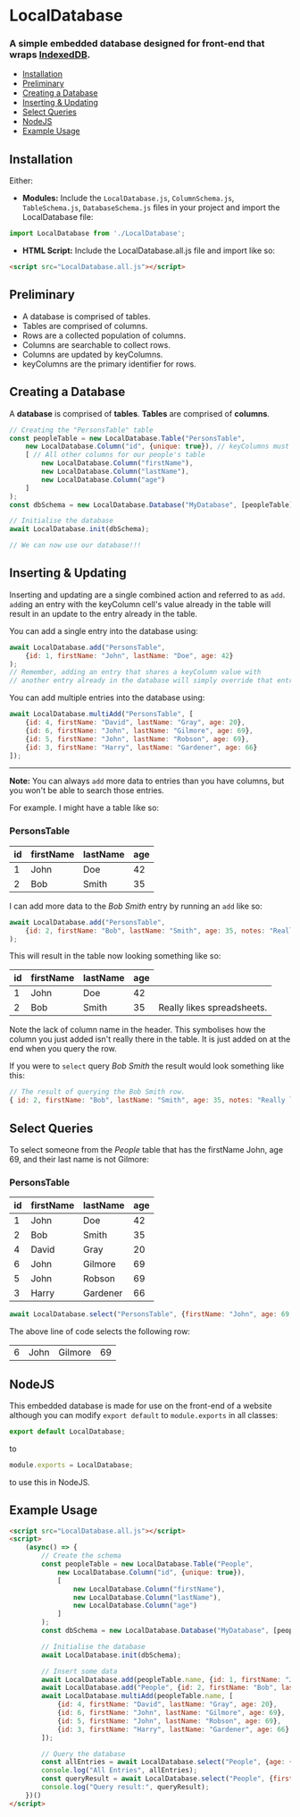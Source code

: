 # LocalDatabase
<h3>A simple embedded database designed for front-end that wraps <a href="https://developer.mozilla.org/en-US/docs/Web/API/IndexedDB_API">IndexedDB</a>.</h3>

* [Installation](#installation)
* [Preliminary](#preliminary)
* [Creating a Database](#creating-a-database)
* [Inserting & Updating](#inserting--updating)
* [Select Queries](#select-queries)
* [NodeJS](#nodejs)
* [Example Usage](#example-usage)

Installation
------------

Either:

- **Modules:** Include the `LocalDatabase.js`, `ColumnSchema.js`, `TableSchema.js`, `DatabaseSchema.js` files in your project and import the LocalDatabase file: 
```js
import LocalDatabase from './LocalDatabase';
```
-  **HTML Script:** Include the LocalDatabase.all.js file and import like so:
```html
<script src="LocalDatabase.all.js"></script>
```

Preliminary
-----------

- A database is comprised of tables.
- Tables are comprised of columns.
- Rows are a collected population of columns.
- Columns are searchable to collect rows.
- Columns are updated by keyColumns.
- keyColumns are the primary identifier for rows.

Creating a Database
-------------------

A **database** is comprised of **tables**.
**Tables** are comprised of **columns**.

```js
// Creating the "PersonsTable" table
const peopleTable = new LocalDatabase.Table("PersonsTable", 
    new LocalDatabase.Column("id", {unique: true}), // keyColumns must not allow duplicates! {unique: true} is not necessary but HIGHLY recommended!
    [ // All other columns for our people's table
        new LocalDatabase.Column("firstName"), 
        new LocalDatabase.Column("lastName"),
        new LocalDatabase.Column("age")
    ]
);
const dbSchema = new LocalDatabase.Database("MyDatabase", [peopleTable]); // Creating the database schema

// Initialise the database
await LocalDatabase.init(dbSchema);

// We can now use our database!!!

```

Inserting & Updating
--------------------

Inserting and updating are a single combined action and referred to as `add`. `add`ing an entry with the keyColumn cell's value already in the table will result in an update to the entry already in the table.

You can add a single entry into the database using:

```js
await LocalDatabase.add("PersonsTable", 
    {id: 1, firstName: "John", lastName: "Doe", age: 42}
);
// Remember, adding an entry that shares a keyColumn value with 
// another entry already in the database will simply override that entry!
```

You can add multiple entries into the database using:

```js
await LocalDatabase.multiAdd("PersonsTable", [
    {id: 4, firstName: "David", lastName: "Gray", age: 20},
    {id: 6, firstName: "John", lastName: "Gilmore", age: 69},
    {id: 5, firstName: "John", lastName: "Robson", age: 69},
    {id: 3, firstName: "Harry", lastName: "Gardener", age: 66}
]);
```

<hr>

**Note:** You can always `add` more data to entries than you have columns, but you won't be able to search those entries.

For example. I might have a table like so:

<h3>PersonsTable</h3>

<table>
    <thead>
        <tr>
            <th>id</th>
            <th>firstName</th>
            <th>lastName</th>
            <th>age</th>
        </tr>
    </thead>
    <tbody>
        <tr>
            <td>1</td>
            <td>John</td>
            <td>Doe</td>
            <td>42</td>
        </tr>
        <tr>
            <td>2</td>
            <td>Bob</td>
            <td>Smith</td>
            <td>35</td>
        </tr>
    </tbody>
</table>

I can add more data to the *Bob Smith* entry by running an `add` like so:

```js
await LocalDatabase.add("PersonsTable", 
    {id: 2, firstName: "Bob", lastName: "Smith", age: 35, notes: "Really likes spreadsheets."}
);
```

This will result in the table now looking something like so:

<table>
    <thead>
        <tr>
            <th>id</th>
            <th>firstName</th>
            <th>lastName</th>
            <th>age</th>
        </tr>
    </thead>
    <tbody>
        <tr>
            <td>1</td>
            <td>John</td>
            <td>Doe</td>
            <td>42</td>
        </tr>
        <tr>
            <td>2</td>
            <td>Bob</td>
            <td>Smith</td>
            <td>35</td>
            <td>Really likes spreadsheets.</td>
        </tr>
    </tbody>
</table>

Note the lack of column name in the header. This symbolises how the column you just added isn't really there in the table. It is just added on at the end when you query the row.

If you were to `select` query *Bob Smith* the result would look something like this:

```js
// The result of querying the Bob Smith row.
{ id: 2, firstName: "Bob", lastName: "Smith", age: 35, notes: "Really likes spreadsheets." }
```

Select Queries
--------------

To select someone from the *People* table that has the firstName John, age 69, and their last name is not Gilmore:

<h3>PersonsTable</h3>

<table>
    <thead>
        <tr>
            <th>id</th>
            <th>firstName</th>
            <th>lastName</th>
            <th>age</th>
        </tr>
    </thead>
    <tbody>
        <tr>
            <td>1</td>
            <td>John</td>
            <td>Doe</td>
            <td>42</td>
        </tr>
        <tr>
            <td>2</td>
            <td>Bob</td>
            <td>Smith</td>
            <td>35</td>
        </tr>
        <tr>
            <td>4</td>
            <td>David</td>
            <td>Gray</td>
            <td>20</td>
        </tr>
        <tr>
            <td>6</td>
            <td>John</td>
            <td>Gilmore</td>
            <td>69</td>
        </tr>
        <tr>
            <td>5</td>
            <td>John</td>
            <td>Robson</td>
            <td>69</td>
        </tr>
        <tr>
            <td>3</td>
            <td>Harry</td>
            <td>Gardener</td>
            <td>66</td>
        </tr>
    </tbody>
</table>

```js
await LocalDatabase.select("PersonsTable", {firstName: "John", age: 69, lastName: {$ne: "Gilmore"}});
```
The above line of code selects the following row:

<table>
    <tbody>
        <tr>
            <td>6</td>
            <td>John</td>
            <td>Gilmore</td>
            <td>69</td>
        </tr>
    </tbody>
</table>



NodeJS
------

This embedded database is made for use on the front-end of a website although you can modify `export default` to `module.exports` in all classes:
```js
export default LocalDatabase;
```
to 
```js
module.exports = LocalDatabase;
``` 
to use this in NodeJS.

Example Usage
-------------

```html
<script src="LocalDatabase.all.js"></script>
<script>
    (async() => {
        // Create the schema
        const peopleTable = new LocalDatabase.Table("People", 
            new LocalDatabase.Column("id", {unique: true}),
            [
                new LocalDatabase.Column("firstName"),
                new LocalDatabase.Column("lastName"),
                new LocalDatabase.Column("age")
            ]
        );
        const dbSchema = new LocalDatabase.Database("MyDatabase", [peopleTable]);

        // Initialise the database
        await LocalDatabase.init(dbSchema);

        // Insert some data
        await LocalDatabase.add(peopleTable.name, {id: 1, firstName: "John", lastName: "Doe", age: 42});
        await LocalDatabase.add("People", {id: 2, firstName: "Bob", lastName: "Smith", age: 35});
        await LocalDatabase.multiAdd(peopleTable.name, [
            {id: 4, firstName: "David", lastName: "Gray", age: 20},
            {id: 6, firstName: "John", lastName: "Gilmore", age: 69},
            {id: 5, firstName: "John", lastName: "Robson", age: 69},
            {id: 3, firstName: "Harry", lastName: "Gardener", age: 66}
        ]);

        // Query the database
        const allEntries = await LocalDatabase.select("People", {age: {$gt: 0}});
        console.log("All Entries", allEntries);
        const queryResult = await LocalDatabase.select("People", {firstName: "John", age: 69, lastName: {$ne: "Gilmore"}});
        console.log("Query result:", queryResult);
    })()
</script>
```